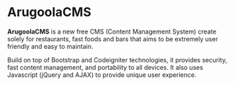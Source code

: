# ArugoolaCMS

<b>ArugoolaCMS</b> is a new free CMS (Content Management System) create solely for restaurants, fast foods and bars that aims to be extremely user friendly and easy to maintain.

Build on top of Bootstrap and Codeigniter technologies, it provides security, fast content management, and portability to all devices. It also uses Javascript (jQuery and AJAX) to provide unique user experience.
